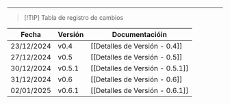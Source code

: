 
---

> [!TIP] Tabla de registro de cambios

| Fecha      | Versión | Documentacióin                  |
| ---------- | ------- | ------------------------------- |
| 23/12/2024 | v0.4    | [[Detalles de Versión - 0.4]]   |
| 27/12/2024 | v0.5    | [[Detalles de Versión - 0.5]]   |
| 30/12/2024 | v0.5.1  | [[Detalles de Versión - 0.5.1]] |
| 31/12/2024 | v0.6    | [[Detalles de Versión - 0.6]]   |
| 02/01/2025 | v0.6.1  | [[Detalles de Versión - 0.6.1]] |
